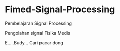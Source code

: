 # Fimed-Signal-Processing
Pembelajaran Signal Processing

Pengolahan signal Fisika Medis

E.....Budy... Cari pacar dong
